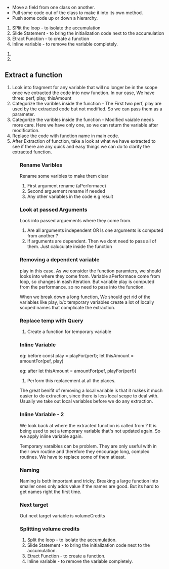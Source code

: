 

<ul>
<li> Move a field from one class on another.</li>
<li> Pull some code out of the class to make it into its own method.</li>
<li> Push some code up or down a hierarchy.</li>
</ul>


1. SPlit the loop - to isolate the accumulation
2. Slide Statement - to bring the initialization code next to the accumulation
3. Etract Function - to create a function
4. Inline variable - to remove the variable completely.


<ol>
   <li> </li>
   <li> </li> 
</ol>

## Extract a function
  
<ol>
   <li> Look into fragment for any variable that will no longer be in the scope once we extracted the code into new function. In our case, We have three: perf, play, thisAmount</li>
  <li> Categorize the varibles inside the function - The First two perf, play are used by the extracted code but not modified. So we can pass them as a parameter. </li> 
  <li> Categorize the varibles inside the function -  Modified vaiable needs more care. Here we have only one, so we can return the variable after modification. </li> 
  <li> Replace the code with function name in main code. </li>
  <li> After Extraction of function, take a look at what we have extracted to see if there are any quick and easy things we can do to clarify the extracted function.</li>
<ol>
  
   
### Rename Varibles
  Rename some varibles to make them clear
<ol>
   <li> First argument rename (aPerformace)</li>
   <li> Second arguement rename if needed </li> 
   <li> Any other variables in the code e.g result </li> 
</ol> 
  
### Look at passed Arguments
  Look into passed arguements where they come from. 
<ol>
   <li> Are all arguments independent OR Is one arguments is computed from another ? </li>
   <li> If arguments are dependent. Then we dont need to pass all of them. Just caluculate inside the function </li> 
</ol>
 

 ### Removing a dependent variable
   play in this case. As we consider the function paramters, we should looks into where they come from. Variable aPerformace come from loop, so changes in eash iteration. But      variable play is computed from the performance. so no need to pass into the function.
   
   When we break down a long function, We should get rid of the variables like play, b/c temporary variables create a lot of locally scoped names that complicate the extraction.
 
 ###  Replace temp with Query 
<ol>
   <li> Create a function for temporary variable </li>
</ol>
   
 ###  Inline Variable
   eg: before
   const play = playFor(perf);
   let thisAmount = amountFor(pef, play)
   
   eg: after
   let thisAmount = amountFor(pef, playFor(perf))
<ol>
   <li> Perform this replacement at all the places. </li>
</ol>
   
The great benifit of removing a local variable is that it makes it much easier to do extraction, since there is less local scope to deal with. Usually we take out local variables before we do any extraction.
   
 
 ### Inline Variable - 2
   
 We look back at where the extracted function is called from ? It is being used to set a temporary variable that's not updated again. So we apply inline variable again.
   
 Temporary varaibles can be problem. They are only useful with in their own routine and therefore they encourage long, complex routines. We have to replace some of them atleast.
   
 ### Naming
   Naming is both important and tricky. Breaking a large function into smaller ones only adds value if the names are good. But its hard to get names right the first time.
   
 ### Next target
   Out next target variable is volumeCredits
   
### Splitting volume credits
<ol>
   <li> Split the loop - to isolate the accumulation. </li>
   <li> Slide Statement - to bring the initialization code next to the accumulation. </li> 
   <li> Etract Function - to create a function. </li> 
   <li> Inline variable - to remove the variable completely. </li> 
</ol>
 
 
   
 
